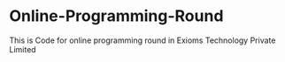 # Online-Programming-Round
This is Code for online programming round in Exioms Technology Private Limited
